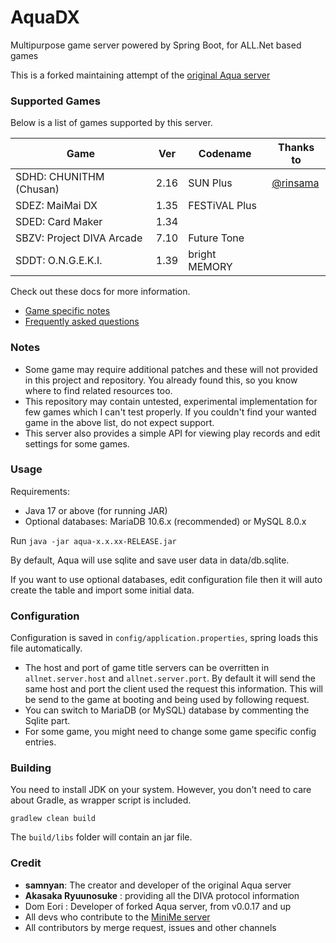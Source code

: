 # AquaDX

Multipurpose game server powered by Spring Boot, for ALL.Net based games

This is a forked maintaining attempt of the [original Aqua server](https://dev.s-ul.net/NeumPhis/aqua)

### Supported Games

Below is a list of games supported by this server. 

| Game                      | Ver  | Codename      | Thanks to                             |
|---------------------------|------|---------------|---------------------------------------|
| SDHD: CHUNITHM (Chusan)   | 2.16 | SUN Plus      | [@rinsama](https://github.com/mxihan) |
| SDEZ: MaiMai DX           | 1.35 | FESTiVAL Plus |                                       |
| SDED: Card Maker          | 1.34 |               |                                       |
| SBZV: Project DIVA Arcade | 7.10 | Future Tone   |                                       |
| SDDT: O.N.G.E.K.I.        | 1.39 | bright MEMORY |                                       |

Check out these docs for more information.
* [Game specific notes](docs/game_specific_notes.md)
* [Frequently asked questions](docs/frequently_asked_questions.md)

### Notes
* Some game may require additional patches and these will not provided in this project and repository. You already found this, so you know where to find related resources too.
* This repository may contain untested, experimental implementation for few games which I can't test properly. If you couldn't find your wanted game in the above list, do not expect support.
* This server also provides a simple API for viewing play records and edit settings for some games.

### Usage
Requirements:
* Java 17 or above (for running JAR)
* Optional databases: MariaDB 10.6.x (recommended) or MySQL 8.0.x

Run `java -jar aqua-x.x.xx-RELEASE.jar`

By default, Aqua will use sqlite and save user data in data/db.sqlite.

If you want to use optional databases, edit configuration file then it will auto create the table and import some initial data.

### Configuration
Configuration is saved in `config/application.properties`, spring loads this file automatically.

* The host and port of game title servers can be overritten in `allnet.server.host` and `allnet.server.port`. By default it will send the same host and port the client used the request this information.
This will be send to the game at booting and being used by following request.
* You can switch to MariaDB (or MySQL) database by commenting the Sqlite part.
* For some game, you might need to change some game specific config entries.

### Building
You need to install JDK on your system. However, you don't need to care about Gradle, as wrapper script is included.
```
gradlew clean build
```
The `build/libs` folder will contain an jar file.

### Credit
* **samnyan**: The creator and developer of the original Aqua server
* **Akasaka Ryuunosuke** : providing all the DIVA protocol information
* Dom Eori : Developer of forked Aqua server, from v0.0.17 and up
* All devs who contribute to the [MiniMe server](https://dev.s-ul.net/djhackers/minime)
* All contributors by merge request, issues and other channels
